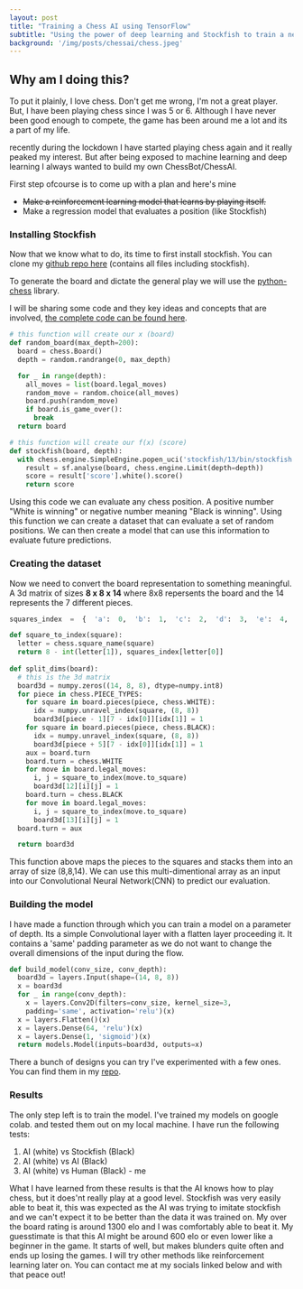 ```yaml
---
layout: post
title: "Training a Chess AI using TensorFlow"
subtitle: "Using the power of deep learning and Stockfish to train a neural network to play the game of chess."
background: '/img/posts/chessai/chess.jpeg'
---
```


## Why am I doing this?
To put it plainly, I love chess. Don't get me wrong, I'm not a great player. But, I have been playing chess since I was 5 or 6. Although I have never been good enough to compete, the game has been around me a lot and its a part of my life.

recently during the lockdown I have started playing chess again and it really peaked my interest. But after being exposed to machine learning and deep learning I always wanted to build my own ChessBot/ChessAI.

First step ofcourse is to come up with a plan and here's mine

 - ~~Make a reinforcement learning model that learns by playing itself.~~
 - Make a regression model that evaluates a position (like Stockfish)

### Installing Stockfish
Now that we know what to do, its time to first install stockfish. You can clone my [github repo here](https://github.com/realnihal/Chess-AI-with-TensorFlow) (contains all files including stockfish).

To generate the board and dictate the general play we will use the [python-chess](https://python-chess.readthedocs.io/en/latest/) library.

I will be sharing some code and they key ideas and concepts that are involved, [the complete code can be found here](https://github.com/realnihal/Chess-AI-with-TensorFlow).
```python
# this function will create our x (board)
def random_board(max_depth=200):
  board = chess.Board()
  depth = random.randrange(0, max_depth)

  for _ in range(depth):
    all_moves = list(board.legal_moves)
    random_move = random.choice(all_moves)
    board.push(random_move)
    if board.is_game_over():
      break
  return board

# this function will create our f(x) (score)
def stockfish(board, depth):
  with chess.engine.SimpleEngine.popen_uci('stockfish/13/bin/stockfish') as sf:
    result = sf.analyse(board, chess.engine.Limit(depth=depth))
    score = result['score'].white().score()
    return score
```

Using this code we can evaluate any chess position. A positive number "White is winning" or negative number meaning "Black is winning". Using this function we can create a dataset that can evaluate a set of random positions. We can then create a model that can use this information to evaluate future predictions.
### Creating the dataset
Now we need to convert the board representation to something meaningful. A 3d matrix of sizes **8 x 8 x 14** where 8x8 repersents the board and the 14 represents the 7 different pieces.
```python
squares_index  =  {  'a':  0,  'b':  1,  'c':  2,  'd':  3,  'e':  4,  'f':  5,  'g':  6,  'h':  7  }

def square_to_index(square):
  letter = chess.square_name(square)
  return 8 - int(letter[1]), squares_index[letter[0]]
  
def split_dims(board):
  # this is the 3d matrix
  board3d = numpy.zeros((14, 8, 8), dtype=numpy.int8)
  for piece in chess.PIECE_TYPES:
    for square in board.pieces(piece, chess.WHITE):
      idx = numpy.unravel_index(square, (8, 8))
      board3d[piece - 1][7 - idx[0]][idx[1]] = 1
    for square in board.pieces(piece, chess.BLACK):
      idx = numpy.unravel_index(square, (8, 8))
      board3d[piece + 5][7 - idx[0]][idx[1]] = 1
    aux = board.turn
	board.turn = chess.WHITE
    for move in board.legal_moves:
	  i, j = square_to_index(move.to_square)
      board3d[12][i][j] = 1
    board.turn = chess.BLACK
    for move in board.legal_moves:
      i, j = square_to_index(move.to_square)
      board3d[13][i][j] = 1
  board.turn = aux

  return board3d
```

This function above maps the pieces to the squares and stacks them into an array of size (8,8,14). We can use this multi-dimentional array as an input into our Convolutional Neural Network(CNN) to predict our evaluation.

### Building the model
I have made a function through which you can train a model on a parameter of depth. Its a simple Convolutional layer with a flatten layer proceeding it. It contains a 'same' padding parameter as we do not want to change the overall dimensions of the input during the flow.
```python
def build_model(conv_size, conv_depth):
  board3d = layers.Input(shape=(14, 8, 8))
  x = board3d
  for _ in range(conv_depth):
    x = layers.Conv2D(filters=conv_size, kernel_size=3,
    padding='same', activation='relu')(x)
  x = layers.Flatten()(x)
  x = layers.Dense(64, 'relu')(x)
  x = layers.Dense(1, 'sigmoid')(x)
  return models.Model(inputs=board3d, outputs=x)
```
There a bunch of designs you can try I've experimented with a few ones. You can find them in my [repo](https://github.com/realnihal/Chess-AI-with-TensorFlow).
### Results
The only step left is to train the model. I've trained my models on google colab. and tested them out on my local machine. I have run the following tests:

 1. AI (white) vs Stockfish (Black)
 2. AI (white) vs AI (Black)
 3. AI (white) vs Human (Black) - me

What I have learned from these results is that the AI knows how to play chess, but it does'nt really play at a good level. Stockfish was very easily able to beat it, this was expected as the AI was trying to imitate stockfish and we can't expect it to be better than the data it was trained on. My over the board rating is around 1300 elo and I was comfortably able to beat it. My guesstimate is that this AI might be around 600 elo or even lower like a beginner in the game. It starts of well, but makes blunders quite often and ends up losing the games. I will try other methods like reinforcement learning later on. You can contact me at my socials linked below and with that peace out!
